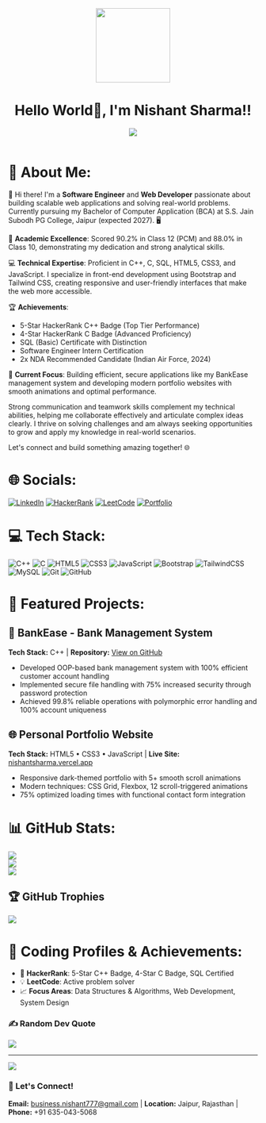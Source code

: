 <div align="center">
  <img src="https://media.giphy.com/media/qgQUggAC3Pfv687qPC/giphy.gif" autoplay width="150">
</div>
<h1 align="center">Hello World👋, I'm Nishant Sharma!!</h1>
<div align="center">
  <img src="https://readme-typing-svg.herokuapp.com/?font=Righteous&size=35&center=true&vCenter=true&width=500&height=70&duration=4000&lines=Software+Engineer;Web+Developer;Problem+Solver;C%2B%2B+Expert;Frontend+Developer" />
</div>
<br>

# 💫 About Me:
👋 Hi there! I'm a **Software Engineer** and **Web Developer** passionate about building scalable web applications and solving real-world problems. Currently pursuing my Bachelor of Computer Application (BCA) at S.S. Jain Subodh PG College, Jaipur (expected 2027). 🖥️

🎯 **Academic Excellence**: Scored 90.2% in Class 12 (PCM) and 88.0% in Class 10, demonstrating my dedication and strong analytical skills.

💻 **Technical Expertise**: Proficient in C++, C, SQL, HTML5, CSS3, and JavaScript. I specialize in front-end development using Bootstrap and Tailwind CSS, creating responsive and user-friendly interfaces that make the web more accessible.

🏆 **Achievements**: 
- 5-Star HackerRank C++ Badge (Top Tier Performance)
- 4-Star HackerRank C Badge (Advanced Proficiency) 
- SQL (Basic) Certificate with Distinction
- Software Engineer Intern Certification
- 2x NDA Recommended Candidate (Indian Air Force, 2024)

🚀 **Current Focus**: Building efficient, secure applications like my BankEase management system and developing modern portfolio websites with smooth animations and optimal performance.

Strong communication and teamwork skills complement my technical abilities, helping me collaborate effectively and articulate complex ideas clearly. I thrive on solving challenges and am always seeking opportunities to grow and apply my knowledge in real-world scenarios.

Let's connect and build something amazing together! 🌐

# 🌐 Socials:
[![LinkedIn](https://img.shields.io/badge/LinkedIn-%230077B5.svg?logo=linkedin&logoColor=white)](https://linkedin.com/in/nishant4712) 
[![HackerRank](https://img.shields.io/badge/-Hackerrank-2EC866?style=flat&logo=HackerRank&logoColor=white)](https://hackerrank.com/business_nishan1) 
[![LeetCode](https://img.shields.io/badge/LeetCode-000000?style=flat&logo=LeetCode&logoColor=#d16c06)](https://leetcode.com/u/nishant4712/) 
[![Portfolio](https://img.shields.io/badge/Portfolio-%23000000.svg?style=flat&logo=firefox&logoColor=#FF7139)](https://nishantsharma.vercel.app)

# 💻 Tech Stack:
![C++](https://img.shields.io/badge/c++-%2300599C.svg?style=flat&logo=c%2B%2B&logoColor=white) 
![C](https://img.shields.io/badge/c-%2300599C.svg?style=flat&logo=c&logoColor=white) 
![HTML5](https://img.shields.io/badge/html5-%23E34F26.svg?style=flat&logo=html5&logoColor=white) 
![CSS3](https://img.shields.io/badge/css3-%231572B6.svg?style=flat&logo=css3&logoColor=white) 
![JavaScript](https://img.shields.io/badge/javascript-%23323330.svg?style=flat&logo=javascript&logoColor=%23F7DF1E) 
![Bootstrap](https://img.shields.io/badge/bootstrap-%238511FA.svg?style=flat&logo=bootstrap&logoColor=white) 
![TailwindCSS](https://img.shields.io/badge/tailwindcss-%2338B2AC.svg?style=flat&logo=tailwind-css&logoColor=white) 
![MySQL](https://img.shields.io/badge/mysql-4479A1.svg?style=flat&logo=mysql&logoColor=white) 
![Git](https://img.shields.io/badge/git-%23F05033.svg?style=flat&logo=git&logoColor=white) 
![GitHub](https://img.shields.io/badge/github-%23121011.svg?style=flat&logo=github&logoColor=white)

# 🚀 Featured Projects:

## 🏦 BankEase - Bank Management System
**Tech Stack:** C++ | **Repository:** [View on GitHub](https://github.com/nishant-444/BankEase)
- Developed OOP-based bank management system with 100% efficient customer account handling
- Implemented secure file handling with 75% increased security through password protection
- Achieved 99.8% reliable operations with polymorphic error handling and 100% account uniqueness

## 🌐 Personal Portfolio Website  
**Tech Stack:** HTML5 • CSS3 • JavaScript | **Live Site:** [nishantsharma.vercel.app](https://nishantsharma.vercel.app)
- Responsive dark-themed portfolio with 5+ smooth scroll animations
- Modern techniques: CSS Grid, Flexbox, 12 scroll-triggered animations
- 75% optimized loading times with functional contact form integration

# 📊 GitHub Stats:
![](https://github-readme-stats.vercel.app/api?username=nishant-444&theme=gruvbox&hide_border=false&include_all_commits=true&count_private=true)<br/>
![](https://github-readme-streak-stats.herokuapp.com/?user=nishant-444&theme=gruvbox&hide_border=false)<br/>
![](https://github-readme-stats.vercel.app/api/top-langs/?username=nishant-444&theme=gruvbox&hide_border=false&include_all_commits=true&count_private=true&layout=compact)

## 🏆 GitHub Trophies
![](https://github-profile-trophy.vercel.app/?username=nishant-444&theme=gruvbox&no-frame=true&no-bg=false&margin-w=4)

# 🎯 Coding Profiles & Achievements:
- 🌟 **HackerRank**: 5-Star C++ Badge, 4-Star C Badge, SQL Certified
- 💡 **LeetCode**: Active problem solver
- 📈 **Focus Areas**: Data Structures & Algorithms, Web Development, System Design

### ✍️ Random Dev Quote
![](https://quotes-github-readme.vercel.app/api?type=horizontal&theme=gruvbox)

---
[![](https://visitcount.itsvg.in/api?id=nishant-444&icon=5&color=12)](https://visitcount.itsvg.in)

### 📧 Let's Connect!
**Email:** business.nishant777@gmail.com | **Location:** Jaipur, Rajasthan | **Phone:** +91 635-043-5068
